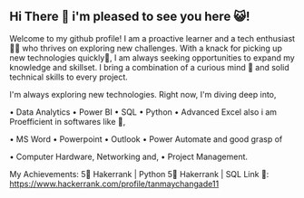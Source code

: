 ## Hi There 👋 i'm pleased to see you here 😺!

Welcome to my github profile!
I am a proactive learner and a tech enthusiast🧑‍💻 who thrives on exploring new challenges. With a knack for picking up new technologies quickly🤺, 
I am always seeking opportunities to expand my knowledge and skillset. I bring a combination of a curious mind 🤔 and solid technical skills to every project.

I'm always exploring new technologies. Right now, I'm diving deep into,

• Data Analytics
• Power BI
• SQL
• Python 
• Advanced Excel
also i am Proefficient in softwares like 🥇,

• MS Word
• Powerpoint
• Outlook
• Power Automate
and good grasp of

• Computer Hardware, Networking and,
• Project Management.

My Achievements:
5🌟 Hakerrank | Python
5🌟 Hakerrank | SQL
Link 🔗: https://www.hackerrank.com/profile/tanmaychangade11
